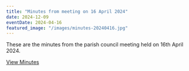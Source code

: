 ```yaml
---
title: "Minutes from meeting on 16 April 2024"
date: 2024-12-09
eventDate: 2024-04-16
featured_image: "/images/minutes-20240416.jpg"
---
```

These are the minutes from the parish council meeting held on 16th April 2024.

<!--more-->

[View Minutes](/pdfs/minutes-20240416.pdf)
